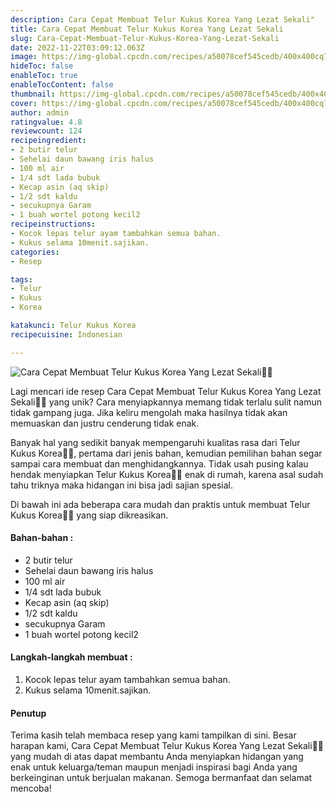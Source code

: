 ```yaml
---
description: Cara Cepat Membuat Telur Kukus Korea Yang Lezat Sekali"
title: Cara Cepat Membuat Telur Kukus Korea Yang Lezat Sekali
slug: Cara-Cepat-Membuat-Telur-Kukus-Korea-Yang-Lezat-Sekali
date: 2022-11-22T03:09:12.063Z
image: https://img-global.cpcdn.com/recipes/a50078cef545cedb/400x400cq70/photo.jpg
hideToc: false
enableToc: true
enableTocContent: false
thumbnail: https://img-global.cpcdn.com/recipes/a50078cef545cedb/400x400cq70/photo.jpg
cover: https://img-global.cpcdn.com/recipes/a50078cef545cedb/400x400cq70/photo.jpg
author: admin
ratingvalue: 4.8
reviewcount: 124
recipeingredient:
- 2 butir telur
- Sehelai daun bawang iris halus
- 100 ml air
- 1/4 sdt lada bubuk
- Kecap asin (aq skip)
- 1/2 sdt kaldu
- secukupnya Garam
- 1 buah wortel potong kecil2
recipeinstructions:
- Kocok lepas telur ayam tambahkan semua bahan.
- Kukus selama 10menit.sajikan.
categories:
- Resep

tags:
- Telur
- Kukus
- Korea

katakunci: Telur Kukus Korea
recipecuisine: Indonesian

---
```


![Cara Cepat Membuat Telur Kukus Korea Yang Lezat Sekali👩‍🍳](https://img-global.cpcdn.com/recipes/a50078cef545cedb/400x400cq70/photo.jpg)

Lagi mencari ide resep Cara Cepat Membuat Telur Kukus Korea Yang Lezat Sekali👩‍🍳 yang unik? Cara menyiapkannya memang tidak terlalu sulit namun tidak gampang juga. Jika keliru mengolah maka hasilnya tidak akan memuaskan dan justru cenderung tidak enak.

Banyak hal yang sedikit banyak mempengaruhi kualitas rasa dari Telur Kukus Korea👩‍🍳, pertama dari jenis bahan, kemudian pemilihan bahan segar sampai cara membuat dan menghidangkannya. Tidak usah pusing kalau hendak menyiapkan Telur Kukus Korea👩‍🍳 enak di rumah, karena asal sudah tahu triknya maka hidangan ini bisa jadi sajian spesial.

Di bawah ini ada beberapa cara mudah dan praktis untuk membuat Telur Kukus Korea👩‍🍳 yang siap dikreasikan.

<!--inarticleads1-->

#### Bahan-bahan :

- 2 butir telur
- Sehelai daun bawang iris halus
- 100 ml air
- 1/4 sdt lada bubuk
- Kecap asin (aq skip)
- 1/2 sdt kaldu
- secukupnya Garam
- 1 buah wortel potong kecil2

<!--inarticleads2-->

#### Langkah-langkah membuat :

1. Kocok lepas telur ayam tambahkan semua bahan.
1. Kukus selama 10menit.sajikan.

#### Penutup

Terima kasih telah membaca resep yang kami tampilkan di sini. Besar harapan kami, Cara Cepat Membuat Telur Kukus Korea Yang Lezat Sekali👩‍🍳 yang mudah di atas dapat membantu Anda menyiapkan hidangan yang enak untuk keluarga/teman maupun menjadi inspirasi bagi Anda yang berkeinginan untuk berjualan makanan. Semoga bermanfaat dan selamat mencoba!